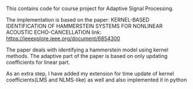 This contains code for course project for Adaptive Signal Processing.

The implementation is based on the paper: KERNEL-BASED IDENTIFICATION OF HAMMERSTEIN SYSTEMS
FOR NONLINEAR ACOUSTIC ECHO-CANCELLATION
link: https://ieeexplore.ieee.org/document/6854300

The paper deals with identifying a hammerstein model using kernel methods. The adaptive part of the paper is based on only updating coefficients for linear part.

As an extra step, I have added my extension for time update of kernel coefficients(LMS and NLMS-like) as well and also implemented it in python

